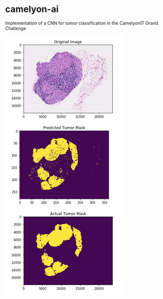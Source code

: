 # camelyon-ai
Implementation of a CNN for tumor classification in the Camelyon17 Grand Challenge


![Single prediction using camelyon-ai](imgs/single_predict.png)
